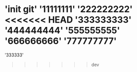 'init git'
'11111111'
'222222222'
<<<<<<< HEAD
'333333333'
'444444444'
'555555555'
'666666666'
'777777777'
=======
'333333'
>>>>>>> dev
